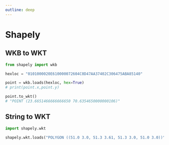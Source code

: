 ```yaml
---
outline: deep
---
```


# Shapely

## WKB to WKT

```python
from shapely import wkb

hexloc = "0101000020E610000072604C0D47AA37402C306475ABA85140"

point = wkb.loads(hexloc, hex=True)
# print(point.x,point.y)

point.to_wkt()
# "POINT (23.6651466666666650 70.6354650000000106)"
```

## String to WKT

```python
import shapely.wkt

shapely.wkt.loads("POLYGON ((51.0 3.0, 51.3 3.61, 51.3 3.0, 51.0 3.0))")
```
